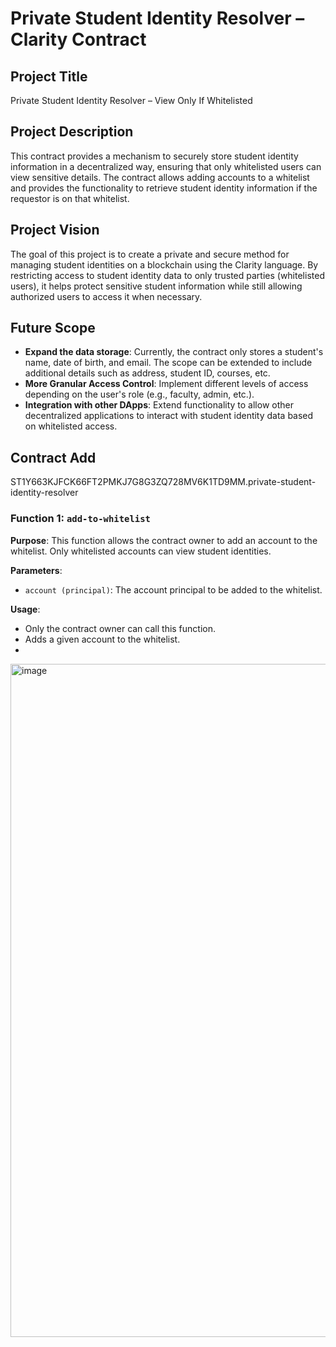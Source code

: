 # Private Student Identity Resolver – Clarity Contract

## Project Title
Private Student Identity Resolver – View Only If Whitelisted

## Project Description
This contract provides a mechanism to securely store student identity information in a decentralized way, ensuring that only whitelisted users can view sensitive details. The contract allows adding accounts to a whitelist and provides the functionality to retrieve student identity information if the requestor is on that whitelist.

## Project Vision
The goal of this project is to create a private and secure method for managing student identities on a blockchain using the Clarity language. By restricting access to student identity data to only trusted parties (whitelisted users), it helps protect sensitive student information while still allowing authorized users to access it when necessary.

## Future Scope
- **Expand the data storage**: Currently, the contract only stores a student's name, date of birth, and email. The scope can be extended to include additional details such as address, student ID, courses, etc.
- **More Granular Access Control**: Implement different levels of access depending on the user's role (e.g., faculty, admin, etc.).
- **Integration with other DApps**: Extend functionality to allow other decentralized applications to interact with student identity data based on whitelisted access.

## Contract Add
ST1Y663KJFCK66FT2PMKJ7G8G3ZQ728MV6K1TD9MM.private-student-identity-resolver

### Function 1: `add-to-whitelist`

**Purpose**: This function allows the contract owner to add an account to the whitelist. Only whitelisted accounts can view student identities.

**Parameters**:
- `account (principal)`: The account principal to be added to the whitelist.

**Usage**:
- Only the contract owner can call this function.
- Adds a given account to the whitelist.
- 
<img width="1916" height="1077" alt="image" src="https://github.com/user-attachments/assets/ac87edd0-65b7-48be-87e4-a7fa13db6fec" />
